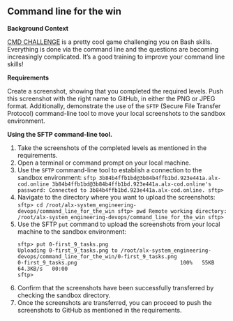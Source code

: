 ## Command line for the win

**Background Context**

[CMD CHALLENGE](https://cmdchallenge.com/) is a pretty cool game challenging you on Bash skills. Everything is done via the command line and the questions are becoming increasingly complicated. It’s a good training to improve your command line skills!


**Requirements**

Create a screenshot, showing that you completed the required levels. Push this screenshot with the right name to GitHub, in either the PNG or JPEG format. Additionally, demonstrate the use of the `SFTP` (Secure File Transfer Protocol) command-line tool to move your local screenshots to the sandbox environment.


**Using the SFTP command-line tool.**

1. Take the screenshots of the completed levels as mentioned in the requirements.
2. Open a terminal or command prompt on your local machine.
3. Use the `SFTP` command-line tool to establish a connection to the sandbox environment:
        ```
        sftp 3b84b4ffb1bd@3b84b4ffb1bd.923e441a.alx-cod.online
        3b84b4ffb1bd@3b84b4ffb1bd.923e441a.alx-cod.online's password:
        Connected to 3b84b4ffb1bd.923e441a.alx-cod.online.
        sftp>
        ```
4. Navigate to the directory where you want to upload the screenshots:
        ```
        sftp> cd /root/alx-system_engineering-devops/command_line_for_the_win
        sftp> pwd
        Remote working directory: /root/alx-system_engineering-devops/command_line_for_the_win
        sftp>
        ```
5. Use the SFTP `put` command to upload the screenshots from your local machine to the sandbox environment:
	```
	sftp> put 0-first_9_tasks.png
	Uploading 0-first_9_tasks.png to /root/alx-system_engineering-devops/command_line_for_the_win/0-first_9_tasks.png
	0-first_9_tasks.png									100%   55KB  64.3KB/s   00:00
	sftp>
	```
6. Confirm that the screenshots have been successfully transferred by checking the sandbox directory.
7. Once the screenshots are transferred, you can proceed to push the screenshots to GitHub as mentioned in the requirements.
